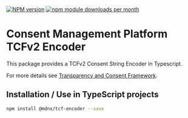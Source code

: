 [![NPM version](https://img.shields.io/npm/v/@mdnx/tcf-encoder.svg?style=flat-square)](https://www.npmjs.com/package/@mdnx/tcf-encoder)
[![npm module downloads per month](http://img.shields.io/npm/dm/@mdnx/tcf-encoder.svg?style=flat)](https://www.npmjs.org/package/@mdnx/tcf-encoder)

# Consent Management Platform TCFv2 Encoder

This package provides a TCFv2 Consent String Encoder in Typescript.

For more details see [Transparency and Consent Framework](https://github.com/InteractiveAdvertisingBureau/GDPR-Transparency-and-Consent-Framework).

## Installation / Use in TypeScript projects

```bash
npm install @mdnx/tcf-encoder --save
```
